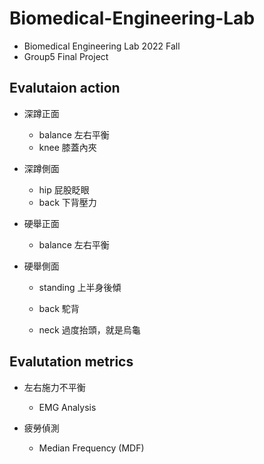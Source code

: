 # Biomedical-Engineering-Lab
* Biomedical Engineering Lab 2022 Fall  
* Group5 Final Project

## Evalutaion action
* 深蹲正面 
  * balance 左右平衡
  * knee 膝蓋內夾

* 深蹲側面
  * hip 屁股眨眼
  * back 下背壓力
 
* 硬舉正面
  * balance 左右平衡

* 硬舉側面

  * standing 上半身後傾

  * back 駝背

  * neck 過度抬頭，就是烏龜

## Evalutation metrics
* 左右施力不平衡
  * EMG Analysis

* 疲勞偵測
  * Median Frequency (MDF)
